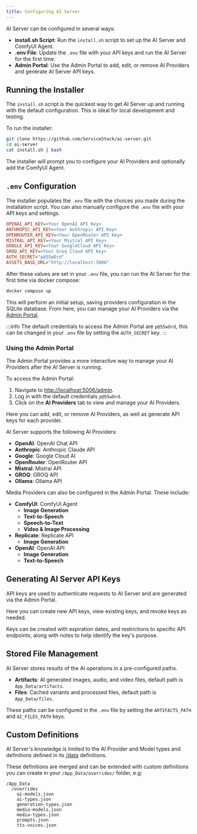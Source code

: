 ```yaml
---
title: Configuring AI Server
---
```


AI Server can be configured in several ways:

- **install.sh Script**: Run the `install.sh` script to set up the AI Server and ComfyUI Agent.
- **.env File**: Update the `.env` file with your API keys and run the AI Server for the first time.
- **Admin Portal**: Use the Admin Portal to add, edit, or remove AI Providers and generate AI Server API keys.

## Running the Installer

The `install.sh` script is the quickest way to get AI Server up and running with the default configuration. This is ideal for local development and testing.

To run the installer:

```sh
git clone https://github.com/ServiceStack/ai-server.git
cd ai-server
cat install.sh | bash
```

The installer will prompt you to configure your AI Providers and optionally add the ComfyUI Agent.

## `.env` Configuration

The installer populates the `.env` file with the choices you made during the installation script. You can also manually configure the `.env` file with your API keys and settings.

```ini
OPENAI_API_KEY=<Your OpenAI API Key>
ANTHROPIC_API_KEY=<Your Anthropic API Key>
OPENROUTER_API_KEY=<Your OpenRouter API Key>
MISTRAL_API_KEY=<Your Mistral API Key>
GOOGLE_API_KEY=<Your GoogleCloud API Key>
GROQ_API_KEY=<Your Groq Cloud API Key>
AUTH_SECRET="p@55wOrd"
ASSETS_BASE_URL="http://localhost:5006"
```

After these values are set in your `.env` file, you can run the AI Server for the first time via docker compose:

```sh
docker compose up
```

This will perform an initial setup, saving providers configuration in the SQLite database. From here, you can manage your AI Providers via the [Admin Portal](http://localhost:5006/admin).

:::info 
The default credentials to access the Admin Portal are `p@55wOrd`, this can be changed in your `.env` file by setting the `AUTH_SECRET` key.
:::

### Using the Admin Portal

The Admin Portal provides a more interactive way to manage your AI Providers after the AI Server is running.

To access the Admin Portal:

1. Navigate to [http://localhost:5006/admin](http://localhost:5005/admin).
2. Log in with the default credentials `p@55wOrd`.
3. Click on the **AI Providers** tab to view and manage your AI Providers.

Here you can add, edit, or remove AI Providers, as well as generate API keys for each provider.

AI Server supports the following AI Providers:

- **OpenAI**: OpenAI Chat API
- **Anthropic**: Anthropic Claude API
- **Google**: Google Cloud AI
- **OpenRouter**: OpenRouter API
- **Mistral**: Mistral API
- **GROQ**: GROQ API
- **Ollama**: Ollama API

Media Providers can also be configured in the Admin Portal. These include:

- **ComfyUI**: ComfyUI Agent
  - **Image Generation**
  - **Text-to-Speech**
  - **Speech-to-Text**
  - **Video & Image Processing**
- **Replicate**: Replicate API
  - **Image Generation**
- **OpenAI**: OpenAI API
  - **Image Generation**
  - **Text-to-Speech**

## Generating AI Server API Keys

API keys are used to authenticate requests to AI Server and are generated via the Admin Portal.

Here you can create new API keys, view existing keys, and revoke keys as needed.

Keys can be created with expiration dates, and restrictions to specific API endpoints, along with notes to help identify the key's purpose.

## Stored File Management

AI Server stores results of the AI operations in a pre-configured paths.

- **Artifacts**: AI generated images, audio, and video files, default path is `App_Data/artifacts`.
- **Files**: Cached variants and processed files, default path is `App_Data/files`.

These paths can be configured in the `.env` file by setting the `ARTIFACTS_PATH` and `AI_FILES_PATH` keys.

## Custom Definitions

AI Server's knowledge is limited to the AI Provider and Model types and definitions defined in its 
[/data](https://github.com/ServiceStack/ai-server/tree/main/AiServer/wwwroot/lib/data) definitions.

These definitions are merged and can be extended with custom definitions you can create in your `/App_Data/overrides/` folder, e.g:

```files
/App_Data
  /overrides
    ai-models.json 
    ai-types.json 
    generation-types.json 
    media-models.json 
    media-types.json 
    prompts.json
    tts-voices.json
```
